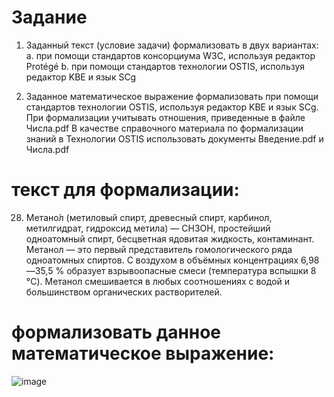 # Задание
1. Заданный текст (условие задачи) формализовать в двух вариантах:
a. при помощи стандартов консорциума W3C, используя редактор Protégé
b. при помощи стандартов технологии OSTIS, используя редактор KBE и
язык SCg

2. Заданное математическое выражение формализовать при помощи стандартов
технологии OSTIS, используя редактор KBE и язык SCg. При формализации
учитывать отношения, приведенные в файле Числа.pdf
В качестве справочного материала по формализации знаний в Технологии OSTIS
использовать документы Введение.pdf и Числа.pdf
# текст для формализации: 
28. Метано́л (метиловый спирт, древесный спирт, карбинол, метилгидрат, гидроксид метила) —
CH3OH, простейший одноатомный спирт, бесцветная ядовитая жидкость, контаминант.
Метанол — это первый представитель гомологического ряда одноатомных спиртов. С воздухом
в объёмных концентрациях 6,98—35,5 % образует взрывоопасные смеси (температура вспышки
8 °C). Метанол смешивается в любых соотношениях с водой и большинством органических
растворителей.
# формализовать данное математическое выражение:
![image](https://github.com/iis-32170x/RPIIS/assets/149104399/f6e467d8-9bdc-4f84-be30-4adb71890c65)
